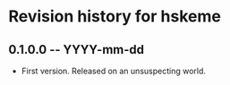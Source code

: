 # Revision history for hskeme

## 0.1.0.0 -- YYYY-mm-dd

* First version. Released on an unsuspecting world.
